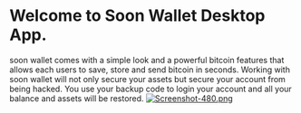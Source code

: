 # Welcome to Soon Wallet Desktop App.
soon wallet comes with a simple look and a powerful bitcoin features that allows each users to save, store and send bitcoin in seconds. Working with soon wallet will not only secure your assets but secure your account from being hacked. You use your backup code to login your account and all your balance and assets will be restored. 
[![Screenshot-480.png](https://i.postimg.cc/4NsXJ330/Screenshot-480.png)](https://postimg.cc/Yjn5RMYN)
